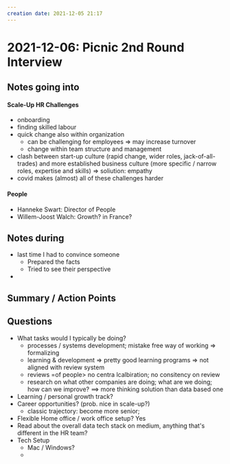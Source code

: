 ```yaml
---
creation date: 2021-12-05 21:17
---
```

# 2021-12-06: Picnic 2nd Round Interview


## Notes going into

#### Scale-Up HR Challenges
- onboarding
- finding skilled labour
- quick change also within organization
	- can be challenging for employees => may increase turnover
	- change within team structure and management
- clash between start-up culture (rapid change, wider roles, jack-of-all-trades) and more established business culture (more specific / narrow roles, expertise and skills) => soliution: empathy
- covid makes (almost) all of these challenges harder

#### People
- Hanneke Swart: Director of People
- Willem-Joost Walch: Growth? in France?

## Notes during
- last time I had to convince someone
	- Prepared the facts
	- Tried to see their perspective
- 

## Summary / Action Points

## Questions
- What tasks would I typically be doing?
	- processes / systems development; mistake free way of working => formalizing
	- learning & development => pretty good learning programs => not aligned with review system
	- reviews =of people>  no centra lcalbiration; no consitency on review
	- research on what other companies are doing; what are we doing; how can we improve? ==> more thinking solution than data based one
- Learning / personal growth track?
- Career opportunities? (prob. nice in scale-up?)
	- classic trajectory: become more senior; 
- Flexible Home office / work office setup? Yes
- Read about the overall data tech stack on medium, anything that's different in the HR team?
- Tech Setup
	- Mac / Windows?
	- 